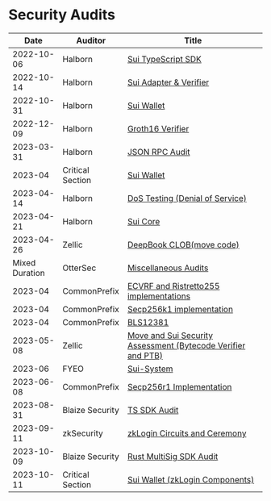 # Security Audits

| Date           | Auditor          | Title                                                                                                                                                                                                  |
| -------------- | ---------------- | ------------------------------------------------------------------------------------------------------------------------------------------------------------------------------------------------------ |
| 2022-10-06     | Halborn          | [Sui TypeScript SDK ](https://github.com/sui-foundation/security-audits/blob/main/Mysten_Labs_Sui_TypeScript_SDK_Security_Audit_Report_Halborn_Final.pdf)                                              |
| 2022-10-14     | Halborn          | [Sui Adapter & Verifier](https://github.com/sui-foundation/security-audits/blob/main/MystenLabs_Adapter_Verifier_L1_Security_Audit_Report_Halborn_Final.pdf)                                           |
| 2022-10-31     | Halborn          | [Sui Wallet](https://github.com/sui-foundation/security-audits/blob/main/MystenLabs_Sui_Wallet_WebApp_Pentest_Report_Halborn_Final.pdf)                                                                |
| 2022-12-09     | Halborn          | [Groth16 Verifier](https://github.com/sui-foundation/security-audits/blob/main/Groth16.pdf)                                                                                                            |
| 2023-03-31     | Halborn          | [JSON RPC Audit](https://github.com/sui-foundation/security-audits/blob/main/MystenLabs_JSON_RPC_API_WebApp_Pentest_Report_Halborn_Final.pdf)                                                          |
| 2023-04        | Critical Section | [Sui Wallet](https://github.com/sui-foundation/security-audits/blob/main/mysten_labs_sui_wallet_report_0.9.pdf)                                                                                        |
| 2023-04-14     | Halborn          | [DoS Testing (Denial of Service) ](https://github.com/sui-foundation/security-audits/blob/main/MystenLabs_Denial_of_Service_Security_Assessment_Report_Halborn_Final.pdf)                              |
| 2023-04-21     | Halborn          | [Sui Core](https://github.com/sui-foundation/security-audits/blob/main/Sui_Core_L1_Halborn_Final.pdf)                                                                                                  |
| 2023-04-26     | Zellic           | [DeepBook CLOB(move code) ](https://github.com/sui-foundation/security-audits/blob/main/DeepBook%20-%20Zellic%20Audit%20Report.pdf)                                                                    |
| Mixed Duration | OtterSec         | [Miscellaneous Audits](https://github.com/sui-foundation/security-audits/blob/main/sui_misc_audit.pdf)                                                                                                 |
| 2023-04        | CommonPrefix     | [ECVRF and Ristretto255 implementations](https://github.com/sui-foundation/security-audits/blob/main/ecvrf.pdf)                                                                                        |
| 2023-04        | CommonPrefix     | [Secp256k1 implementation](https://github.com/sui-foundation/security-audits/blob/main/commonprefix_secp256k1.pdf)                                                                                     |
| 2023-04        | CommonPrefix     | [BLS12381](https://github.com/sui-foundation/security-audits/blob/main/commonprefix_bls12381.pdf)                                                                                                      |
| 2023-05-08     | Zellic           | [Move and Sui Security Assessment (Bytecode Verifier and PTB)](https://github.com/sui-foundation/security-audits/blob/main/Move%20and%20Sui%20Security%20Assessment%20-%20Zellic%20Audit%20Report.pdf) |
| 2023-06        | FYEO             | [Sui-System ](https://github.com/sui-foundation/security-audits/blob/main/Mysten%20Labs%20-%20Security%20Assessment%20for%20the%20SUI%20Blockchain%20sui-system%20v1.0.pdf)                            |
| 2023-06-08     | CommonPrefix     | [Secp256r1 Implementation](https://github.com/sui-foundation/security-audits/blob/main/Secp256r1.pdf)                                                                                                  |
| 2023-08-31     | Blaize Security  | [TS SDK Audit](https://github.com/sui-foundation/security-audits/blob/main/MystenLabs-TS-SDK-audit-report-%5B31-Aug-2023%5D.pdf)                                                                       |
| 2023-09-11     | zkSecurity       | [zkLogin Circuits and Ceremony](https://github.com/sui-foundation/security-audits/blob/main/zksecurity_zklogin-circuits.pdf)                                                                           |
| 2023-10-09     | Blaize Security  | [Rust MultiSig SDK Audit](https://github.com/sui-foundation/security-audits/blob/main/MystenLabs-Rust-Multisig-audit-report-%5B9-Oct-2023%5D.pdf)                                                      |
| 2023-10-11     | Critical Section | [Sui Wallet (zkLogin Components)](https://github.com/sui-foundation/security-audits/blob/main/sui_wallet_zklogin_update_H223_review_v_0_9.pdf)                                                         |
